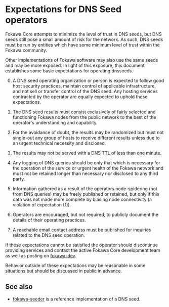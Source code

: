 Expectations for DNS Seed operators
====================================

Fokawa Core attempts to minimize the level of trust in DNS seeds,
but DNS seeds still pose a small amount of risk for the network.
As such, DNS seeds must be run by entities which have some minimum
level of trust within the Fokawa community.

Other implementations of Fokawa software may also use the same
seeds and may be more exposed. In light of this exposure, this
document establishes some basic expectations for operating dnsseeds.

0. A DNS seed operating organization or person is expected to follow good
host security practices, maintain control of applicable infrastructure,
and not sell or transfer control of the DNS seed. Any hosting services
contracted by the operator are equally expected to uphold these expectations.

1. The DNS seed results must consist exclusively of fairly selected and
functioning Fokawa nodes from the public network to the best of the
operator's understanding and capability.

2. For the avoidance of doubt, the results may be randomized but must not
single-out any group of hosts to receive different results unless due to an
urgent technical necessity and disclosed.

3. The results may not be served with a DNS TTL of less than one minute.

4. Any logging of DNS queries should be only that which is necessary
for the operation of the service or urgent health of the Fokawa
network and must not be retained longer than necessary nor disclosed
to any third party.

5. Information gathered as a result of the operators node-spidering
(not from DNS queries) may be freely published or retained, but only
if this data was not made more complete by biasing node connectivity
(a violation of expectation (1)).

6. Operators are encouraged, but not required, to publicly document the
details of their operating practices.

7. A reachable email contact address must be published for inquiries
related to the DNS seed operation.

If these expectations cannot be satisfied the operator should
discontinue providing services and contact the active Fokawa
Core development team as well as posting on
[fokawa-dev](https://groups.google.com/forum/#!forum/fokawa-dev).

Behavior outside of these expectations may be reasonable in some
situations but should be discussed in public in advance.

See also
----------
- [fokawa-seeder](https://github.com/pooler/fokawa-seeder) is a reference implementation of a DNS seed.
